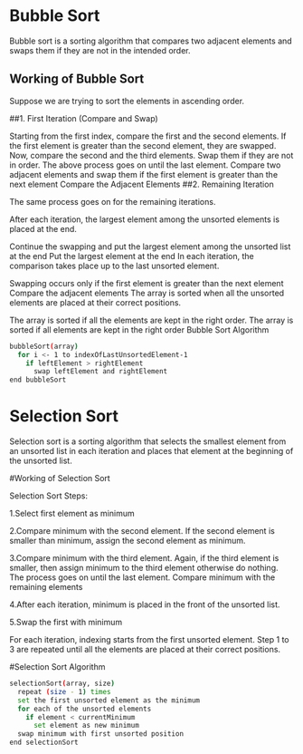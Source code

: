 # Bubble Sort
Bubble sort is a sorting algorithm that compares two adjacent elements and swaps them if they are not in the intended order.

## Working of Bubble Sort
Suppose we are trying to sort the elements in ascending order.

##1. First Iteration (Compare and Swap)

Starting from the first index, compare the first and the second elements.
If the first element is greater than the second element, they are swapped.
Now, compare the second and the third elements. Swap them if they are not in order.
The above process goes on until the last element.
Compare two adjacent elements and swap them if the first element is greater than the next element
Compare the Adjacent Elements
##2. Remaining Iteration

The same process goes on for the remaining iterations.

After each iteration, the largest element among the unsorted elements is placed at the end.

Continue the swapping and put the largest element among the unsorted list at the end
Put the largest element at the end
In each iteration, the comparison takes place up to the last unsorted element.

Swapping occurs only if the first element is greater than the next element
Compare the adjacent elements
The array is sorted when all the unsorted elements are placed at their correct positions.

The array is sorted if all the elements are kept in the right order.
The array is sorted if all elements are kept in the right order
Bubble Sort Algorithm
```bash
bubbleSort(array)
  for i <- 1 to indexOfLastUnsortedElement-1
    if leftElement > rightElement
      swap leftElement and rightElement
end bubbleSort
```


# Selection Sort
Selection sort is a sorting algorithm that selects the smallest element from an unsorted list in each iteration and places that element at the beginning of the unsorted list.

#Working of Selection Sort

Selection Sort Steps:

1.Select first element as minimum

2.Compare minimum with the second element. If the second element is smaller than minimum, assign the second element as minimum.

3.Compare minimum with the third element. Again, if the third element is smaller, then assign minimum to the third element otherwise do nothing. The process goes on until the last element.
Compare minimum with the remaining elements

4.After each iteration, minimum is placed in the front of the unsorted list.

5.Swap the first with minimum

For each iteration, indexing starts from the first unsorted element. Step 1 to 3 are repeated until all the elements are placed at their correct positions.

#Selection Sort Algorithm
```bash
selectionSort(array, size)
  repeat (size - 1) times
  set the first unsorted element as the minimum
  for each of the unsorted elements
    if element < currentMinimum
      set element as new minimum
  swap minimum with first unsorted position
end selectionSort
```

